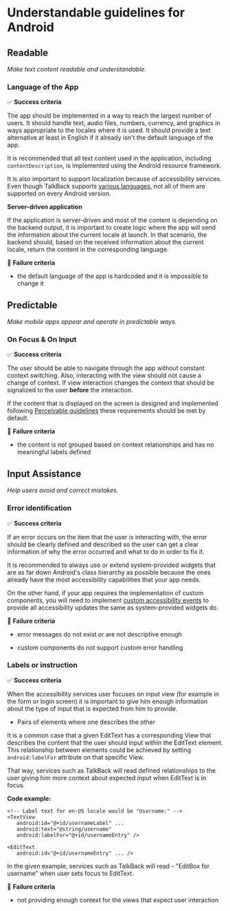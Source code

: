 # Understandable guidelines for Android

## Readable

_Make text content readable and understandable._

### Language of the App

:white_check_mark: **Success criteria**

The app should be implemented in a way to reach the largest number of users. It should handle text, audio files, numbers, currency, and graphics in ways appropriate to the locales where it is used. It should provide a text alternative at least in English if it already isn't the default language of the app.

It is recommended that all text content used in the application, including `contentDescription`, is implemented using the Android resource framework.

It is also important to support localization because of accessibility services. Even though TalkBack supports [various languages](https://support.google.com/accessibility/android/answer/11101402?hl=en), not all of them are supported on every Android version.

**Server-driven application**

If the application is server-driven and most of the content is depending on the backend output, it is important to create logic where the app will send the information about the current locale at launch. In that scenario, the backend should, based on the received information about the current locale, return the content in the corresponding language.

:no_entry_sign: **Failure criteria**

- the default language of the app is hardcoded and it is impossible to change it

## Predictable

_Make mobile apps appear and operate in predictable ways._

### On Focus & On Input

:white_check_mark: **Success criteria**

The user should be able to navigate through the app without constant context switching. Also, interacting with the view should not cause a change of context. If view interaction changes the context that should be signalized to the user **before** the interaction.

If the content that is displayed on the screen is designed and implemented following [Perceivable guidelines](https://github.com/infinum/accessibility-mobile-standards/blob/master/docs/guidelines/platforms/android/guideline_percievable_android.md) these requirements should be met by default.

:no_entry_sign: **Failure criteria**

- the content is not grouped based on context relationships and has no meaningful labels defined

## Input Assistance

_Help users avoid and correct mistakes._

### Error identification

:white_check_mark: **Success criteria**

If an error occurs on the item that the user is interacting with, the error should be clearly defined and described so the user can get a clear information of why the error occurred and what to do in order to fix it.

It is recommended to always use or extend system-provided widgets that are as far down Android's class hierarchy as possible because the ones already have the most accessibility capabilities that your app needs.

On the other hand, if your app requires the implementation of custom components, you will need to implement [custom accessibility events](https://developer.android.com/guide/topics/ui/accessibility/principles#define-custom-events)
to provide all accessibility updates the same as system-provided widgets do.

:no_entry_sign: **Failure criteria**

- error messages do not exist or are not descriptive enough

- custom components do not support custom error handling 

### Labels or instruction

:white_check_mark: **Success criteria**

When the accessibility services user focuses on input view (for example in the form or login screen) it is important to give him enough information about the type of input that is expected from him to provide.

- Pairs of elements where one describes the other

It is a common case that a given EditText has a corresponding View that describes the content that the user should input within the EditText element. This relationship between elements could be achieved by setting `android:labelFor` attribute on that specific View.

That way, services such as TalkBack will read defined relationships to the user giving him more context about expected input when EditText is in focus.

**Code example:**

```
<!-- Label text for en-US locale would be "Username:" -->
<TextView
   android:id="@+id/usernameLabel" ...
   android:text="@string/username"
   android:labelFor="@+id/usernameEntry" />

<EditText
   android:id="@+id/usernameEntry" ... />
```

In the given example, services such as TalkBack will read - "EditBox for username" when user sets focus to EditText.

:no_entry_sign: **Failure criteria**

- not providing enough context for the views that expect user interaction
